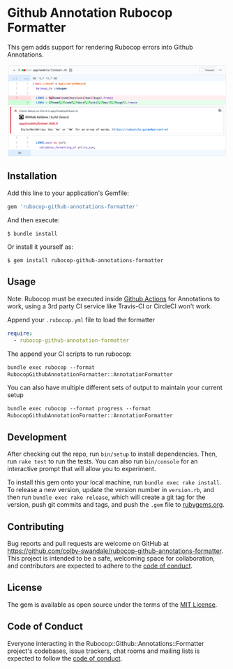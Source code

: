 # Github Annotation Rubocop Formatter

This gem adds support for rendering Rubocop errors into Github Annotations.

![example github annotation](https://raw.githubusercontent.com/colby-swandale/rubocop-github-annotations-formatter/master/resources/example.png)

## Installation

Add this line to your application's Gemfile:

```ruby
gem 'rubocop-github-annotations-formatter'
```

And then execute:

    $ bundle install

Or install it yourself as:

    $ gem install rubocop-github-annotations-formatter

## Usage

Note: Rubocop must be executed inside [Github Actions](https://github.com/features/actions) for Annotations to work, using a 3rd party CI service like Travis-CI or CircleCI won't work.

Append your `.rubocop.yml` file to load the formatter

```yaml
require:
  - rubocop-github-annotation-formatter
```

The append your CI scripts to run rubocop:

    bundle exec rubocop --format RubocopGithubAnnotationFormatter::AnnotationFormatter

You can also have multiple different sets of output to maintain your current setup

    bundle exec rubocop --format progress --format RubocopGithubAnnotationFormatter::AnnotationFormatter

## Development

After checking out the repo, run `bin/setup` to install dependencies. Then, run `rake test` to run the tests. You can also run `bin/console` for an interactive prompt that will allow you to experiment.

To install this gem onto your local machine, run `bundle exec rake install`. To release a new version, update the version number in `version.rb`, and then run `bundle exec rake release`, which will create a git tag for the version, push git commits and tags, and push the `.gem` file to [rubygems.org](https://rubygems.org).

## Contributing

Bug reports and pull requests are welcome on GitHub at https://github.com/colby-swandale/rubocop-github-annotations-formatter. This project is intended to be a safe, welcoming space for collaboration, and contributors are expected to adhere to the [code of conduct](https://github.com/[USERNAME]/rubocop-github-annotations-formatter/blob/master/CODE_OF_CONDUCT.md).

## License

The gem is available as open source under the terms of the [MIT License](https://opensource.org/licenses/MIT).

## Code of Conduct

Everyone interacting in the Rubocop::Github::Annotations::Formatter project's codebases, issue trackers, chat rooms and mailing lists is expected to follow the [code of conduct](https://github.com/[USERNAME]/rubocop-github-annotations-formatter/blob/master/CODE_OF_CONDUCT.md).
